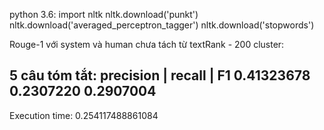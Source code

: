 python 3.6:
import nltk
nltk.download('punkt')
nltk.download('averaged_perceptron_tagger')
nltk.download('stopwords')

Rouge-1 với system và human chưa tách từ textRank - 200 cluster: 

5 câu tóm tắt:
precision | recall | F1
0.41323678 0.2307220 0.2907004
----------------------------------------
Execution time: 0.254117488861084
